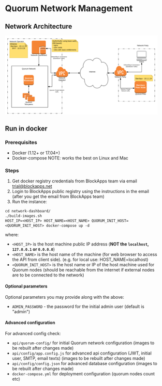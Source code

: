 # Quorum Network Management

## Network Architecture
![Network Management Architecture](SampleNetworkArchitecture.png?raw=true "SampleNetworkArchitecture")


## Run in docker

### Prerequisites

 - Docker (1.12+ or 17.04+)
 - Docker-compose
 NOTE: works the best on Linux and Mac

### Steps

1. Get docker registry credentials from BlockApps team via email trial@blockapps.net
2. Login to BlockApps public registry using the instructions in the email (after you get the email from BlockApps team)
3. Run the instance:
 ```
 cd network-dashboard/
 ./build-images.sh
 HOST_IP=<HOST_IP> HOST_NAME=<HOST_NAME> QUORUM_INIT_HOST=<QUORUM_INIT_HOST> docker-compose up -d
 ```
 where:
 - `<HOST_IP>` is the host machine public IP address (**NOT the `localhost`, `127.0.0.1` or `0.0.0.0`**)
 - `<HOST_NAME>` is the host name of the machine (for web browser to access the API from client side). (e.g. for local use: HOST_NAME=localhost)
 - `<QUORUM_INIT_HOST>` is the host name or IP of the host machine used for Quorum nodes (should be reachable from the internet if external nodes are to be connected to the network)

#### Optional parameters

Optional parameters you may provide along with the above:
 - `ADMIN_PASSWORD` - the password for the initial admin user (default is "admin")

#### Advanced configuration

For advanced config check:
 - `api/quorum-config/` for initial Quorum network configuration (images to be rebuilt after changes made)
 - `api/config/app.config.js` for advanced api configuration (JWT, initial user, SMTP, email texts) (images to be rebuilt after changes made)
 - `api/config/config.json`  for advanced database configuration (images to be rebuilt after changes made)
 - `docker-compose.yml` for deployment configuration (quorum nodes count etc)
